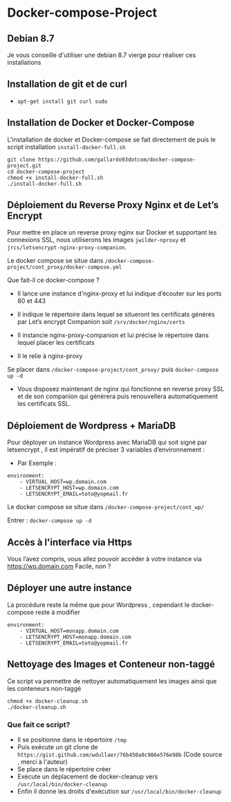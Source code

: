 # Docker-compose-Project

## Debian 8.7 
Je vous conseille d'utiliser une debian 8.7 vierge pour réaliser ces installations

## Installation de git et de curl 

* `apt-get install git curl sudo`

## Installation de Docker et Docker-Compose 

L'installation de docker et Docker-compose se fait directement de puis le script installation `install-docker-full.sh`

```
git clone https://github.com/gallardo93dotcom/docker-compose-project.git
cd docker-compose-project
chmod +x install-docker-full.sh
./install-docker-full.sh 
```
 
## Déploiement du Reverse Proxy Nginx et de Let’s Encrypt

Pour mettre en place un reverse proxy nginx sur Docker et supportant les connexions SSL, nous utiliserons les images `jwilder-nproxy` et `jrcs/letsencrypt-nginx-proxy-companion`.

Le docker compose se situe dans `/docker-compose-project/cont_proxy/docker-compose.yml`

Que fait-il ce docker-compose ?
- Il lance une instance d'nginx-proxy et lui indique d’écouter sur les ports 80 et 443
- Il indique le répertoire dans lequel se situeront les certificats générés par Let’s encrypt Companion soit `/srv/docker/nginx/certs`

- Il instancie nginx-proxy-companion et lui précise le répertoire dans lequel placer les certificats 
- Il le relie à nginx-proxy

Se placer dans `/docker-compose-project/cont_proxy/`
puis `docker-compose up -d`

- Vous disposez maintenant de nginx qui fonctionne en reverse proxy SSL et de son companion qui génèrera puis renouvellera automatiquement les certificats SSL.

## Déploiement de Wordpress + MariaDB

Pour déployer un instance Wordpress avec MariaDB qui soit signé par letsencrypt , il est impératif de préciser 3 variables d’environnement : 

- Par Exemple :

```
environment:
    - VIRTUAL_HOST=wp.domain.com
    - LETSENCRYPT_HOST=wp.domain.com 
    - LETSENCRYPT_EMAIL=toto@yopmail.fr
```

Le docker compose se situe dans `/docker-compose-project/cont_wp/`

Entrer : `docker-compose up -d`

## Accès à l'interface via Https

Vous l’avez compris, vous allez pouvoir accéder à votre instance via https://wp.domain.com Facile, non ?

## Déployer une autre instance 

La procédure reste la même que pour Wordpress , cependant le docker-compose reste à modifier

```
environment:
    - VIRTUAL_HOST=monapp.domain.com
    - LETSENCRYPT_HOST=monapp.domain.com 
    - LETSENCRYPT_EMAIL=toto@yopmail.fr
```
## Nettoyage des Images et Conteneur non-taggé 

Ce script va permettre de nettoyer automatiquement les images ainsi que les conteneurs non-taggé

```
chmod +x docker-cleanup.sh
./docker-cleanup.sh
```
### Que fait ce script?

- Il se positionne dans le répertoire `/tmp`
- Puis exécute un git clone de `https://gist.github.com/wdullaer/76b450a0c986e576e98b` (Code source , merci à l'auteur)
- Se place dans le répertoire créer 
- Exécute un déplacement de docker-cleanup vers `/usr/local/bin/docker-cleanup`
- Enfin il donne les droits d'exécution sur `/usr/local/bin/docker-cleanup`

